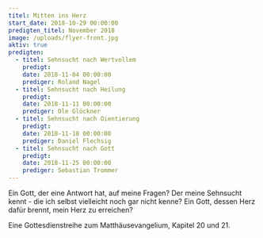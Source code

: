 ```yaml
---
titel: Mitten ins Herz
start_date: 2018-10-29 00:00:00
predigten_titel: November 2018
image: /uploads/flyer-front.jpg
aktiv: true
predigten:
  - titel: Sehnsucht nach Wertvollem
    predigt:
    date: 2018-11-04 00:00:00
    prediger: Roland Nagel
  - titel: Sehnsucht nach Heilung
    predigt:
    date: 2018-11-11 00:00:00
    prediger: Ole Glöckner
  - titel: Sehnsucht nach Oientierung
    predigt:
    date: 2018-11-18 00:00:00
    prediger: Daniel Flechsig
  - titel: Sehnsucht nach Gott
    predigt:
    date: 2018-11-25 00:00:00
    prediger: Sebastian Trommer
---
```


Ein Gott, der eine Antwort hat, auf meine Fragen? Der meine Sehnsucht kennt - die ich selbst vielleicht noch gar nicht kenne? Ein Gott, dessen Herz daf&uuml;r brennt, mein Herz zu erreichen?&nbsp;

Eine Gottesdienstreihe zum Matth&auml;usevangelium, Kapitel 20 und 21.

&nbsp;